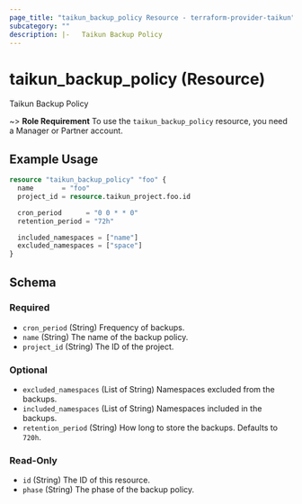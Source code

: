 ```yaml
---
page_title: "taikun_backup_policy Resource - terraform-provider-taikun"
subcategory: ""
description: |-   Taikun Backup Policy
---
```


# taikun_backup_policy (Resource)

Taikun Backup Policy

~> **Role Requirement** To use the `taikun_backup_policy` resource, you need a Manager or Partner account.

## Example Usage

```terraform
resource "taikun_backup_policy" "foo" {
  name       = "foo"
  project_id = resource.taikun_project.foo.id

  cron_period      = "0 0 * * 0"
  retention_period = "72h"

  included_namespaces = ["name"]
  excluded_namespaces = ["space"]
}
```

<!-- schema generated by tfplugindocs -->
## Schema

### Required

- `cron_period` (String) Frequency of backups.
- `name` (String) The name of the backup policy.
- `project_id` (String) The ID of the project.

### Optional

- `excluded_namespaces` (List of String) Namespaces excluded from the backups.
- `included_namespaces` (List of String) Namespaces included in the backups.
- `retention_period` (String) How long to store the backups. Defaults to `720h`.

### Read-Only

- `id` (String) The ID of this resource.
- `phase` (String) The phase of the backup policy.

